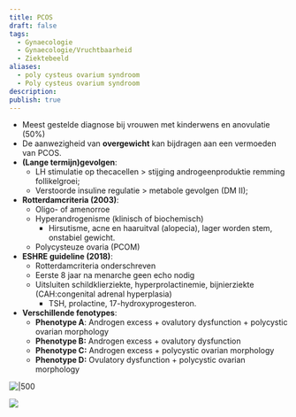 ```yaml
---
title: PCOS
draft: false
tags:
  - Gynaecologie
  - Gynaecologie/Vruchtbaarheid
  - Ziektebeeld
aliases:
  - poly cysteus ovarium syndroom
  - Poly cysteus ovarium syndroom
description: 
publish: true
---
```



- Meest gestelde diagnose bij vrouwen met kinderwens en anovulatie (50%)
- De aanwezigheid van **overgewicht** kan bijdragen aan een vermoeden van PCOS.
- **(Lange termijn)gevolgen**:
    - LH stimulatie op thecacellen > stijging androgeenproduktie remming follikelgroei;
    - Verstoorde insuline regulatie > metabole gevolgen (DM II);
- **Rotterdamcriteria (2003)**:
    - Oligo- of amenorroe
    - Hyperandrogenisme (klinisch of biochemisch)
        - Hirsutisme, acne en haaruitval (alopecia), lager worden stem, onstabiel gewicht.
    - Polycysteuze ovaria (PCOM)
- **ESHRE guideline (2018)**:
    - Rotterdamcriteria onderschreven
    - Eerste 8 jaar na menarche geen echo nodig
    - Uitsluiten schildklierziekte, hyperprolactinemie, bijnierziekte (CAH:congenital adrenal hyperplasia)
        - TSH, prolactine, 17-hydroxyprogesteron.
- **Verschillende fenotypes**:
    - **Phenotype A**: Androgen excess + ovalutory dysfunction + polycystic ovarian morphology
    - **Phenotype B:** Androgen excess + ovalutory dysfunction
    - **Phenotype C:** Androgen excess + polycystic ovarian morphology
    - **Phenotype D:** Ovulatory dysfunction + polycystic ovarian morphology



![|500](https://i.imgur.com/bcxDpi6.png)

![](https://i.imgur.com/Pypq09c.png)
